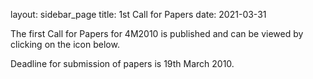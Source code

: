 layout: sidebar_page
title: 1st Call for Papers
date: 2021-03-31

The first Call for Papers for 4M2010 is published and can be viewed by clicking on the icon below.  
  
Deadline for submission of papers is 19th March 2010.  
  


